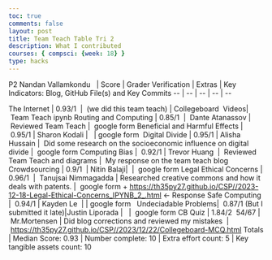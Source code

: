 ```yaml
---
toc: true
comments: false
layout: post
title: Team Teach Table Tri 2
description: What I contributed
courses: { compsci: {week: 18} }
type: hacks
---
```


P2 Nandan Vallamkondu 
  | Score | Grader Verification | Extras | Key Indicators: Blog, GitHub File(s) and Key Commits
-- | -- | -- | -- | --

The Internet | 0.93/1  |  (we did this team teach) | Collegeboard  Videos|  Team Teach ipynb
Routing and Computing | 0.85/1  |  Dante Atanassov |  Reviewed Team Teach |  google form
Beneficial and Harmful Effects |  0.95/1 | Sharon Kodali  |   |  google form 
Digital Divide | 0.95/1 | Alisha Hussain |  Did some research on the socioeconomic influence on digital divide |  google form
Computing Bias |  0.92/1 | Trevor Huang  |  Reviewed Team Teach and diagrams |  My response on the team teach blog
Crowdsourcing | 0.9/1  | Nitin Balaji|  |  google form
Legal Ethical Concerns | 0.96/1  |  Tanujsai Nimmagadda | Researched creative commons and how it deals with patents. |  google form + https://th35py27.github.io/CSP//2023-12-18-Legal-Ethical-Concerns_IPYNB_2_.html <- Response
Safe Computing |  0.94/1 | Kayden Le  |  | google form  
Undeciadable Problems|  0.87/1 (But I submitted it late)|Justin Liporada |   |  google form
CB Quiz | 1.84/2  54/67 |  Mr.Mortensen | Did blog corrections and reviewed my mistakes  |  https://th35py27.github.io/CSP//2023/12/22/Collegeboard-MCQ.html
Totals | Median Score: 0.93 | Number complete: 10  | Extra effort count: 5 | Key tangible assets count: 10

